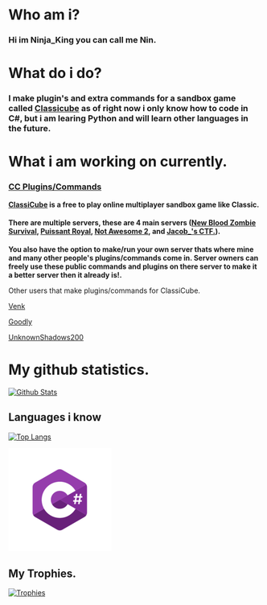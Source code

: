 # Who am i?

### Hi im Ninja_King you can call me Nin.

# What do i do?

### I make plugin's and extra commands for a sandbox game called [**Classicube**](https://ClassiCube.net) as of right now i only know how to code in **C#**, but i am learing **Python** and will learn other languages in the future.

# What i am working on currently.

### [**CC Plugins/Commands**](https://github.com/xXNinjaKingXx/ClassiCube-Extra-Commands-Plugins) 

**[ClassiCube](https://ClassiCube.net) is a free to play online multiplayer sandbox game like Classic.**

#### There are multiple servers, these are 4 main servers ([New Blood Zombie Survival](http://www.classicube.net/server/play/9a4f67295bc13a25209cbeb1fac82f8f/), [Puissant Royal](http://www.classicube.net/server/play/8fed14c4886c97289b556f08e2769b63/), [Not Awesome 2](http://www.classicube.net/server/play/3652c491f953de63f8779de425798ad2/), and [Jacob_'s CTF.](http://www.classicube.net/server/play/3e7acd4930ddbc201293099fed31bf11/)). 

**You also have the option to make/run your own server thats where mine and many other people's plugins/commands come in. Server owners can freely use these public commands and plugins on there server to make it a better server then it already is!.**

Other users that make plugins/commands for ClassiCube.

[Venk](https://github.com/derekdinan/classicube-stuff)

[Goodly](https://github.com/NotAwesome2)

[UnknownShadows200](https://github.com/ClassiCube/MCGalaxy-Plugins)

# My github statistics.

[![Github Stats](https://github-readme-stats.vercel.app/api?username=xXNinjaKingXx&show_icons=true&theme=dracula)](https://github.com/xXNinjaKingXx)

## Languages i know

[![Top Langs](https://github-readme-stats.vercel.app/api/top-langs/?username=xXNinjaKingXx&layout=compact&theme=dracula)](https://github.com/xXNinjaKingXx)

[![C#](https://raw.githubusercontent.com/xXNinjaKingXx/xXNinjaKingXx/main/icons/C%23.png)](https://github.com/xXNinjaKingXx)

## My Trophies.

[![Trophies](https://github-profile-trophy.vercel.app/?username=xXNinjaKingXx&theme=dracula)](https://github.com/xXNinjaKingXx)
